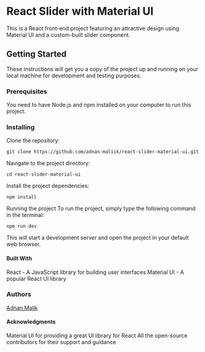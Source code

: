 # React Slider with Material UI

This is a React front-end project featuring an attractive design using Material UI and a custom-built slider component.

## Getting Started

These instructions will get you a copy of the project up and running on your local machine for development and testing purposes.

### Prerequisites

You need to have Node.js and npm installed on your computer to run this project.

### Installing

Clone the repository:

```
git clone https://github.com/adnan-maliik/react-slider-material-ui.git
```

Navigate to the project directory:

```
cd react-slider-material-ui
```

Install the project dependencies:

```
npm install
```
Running the project
To run the project, simply type the following command in the terminal:
```
npm run dev
```
This will start a development server and open the project in your default web browser.

#### Built With
React - A JavaScript library for building user interfaces
Material UI - A popular React UI library

### Authors
[Adnan Malik](https://www.linkedin.com/in/m-adnan-mushtaq)


#### Acknowledgments
Material UI for providing a great UI library for React
All the open-source contributors for their support and guidance
